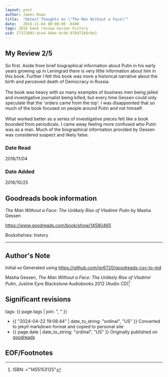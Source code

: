 ```yaml
---
layout: post
author: James Rowe
title:  "Detect Thoughts on \"The Man Without a Face\""
date:   2016-11-04 00:00:00 -0400
tags: 2016 book review Gessen history
uid: 27372883-dca4-4dee-bc9d-876971b8c9e1
---
```


<!-- highly dependent on how you personally use jekyll templates, and how you want this to show up -->
<!-- escape any jekyll keys with double brackets -->

## My Review 2/5

So first. Aside from brief biographical information about Putin in his early years growing up in Leningrad there is very little information about him in this book. Further I felt this book was more a historical narrative about the birth and perceived death of Democracy in Russia.<br/><br/>The book was heavy with so many examples of business men being jailed and investigative journalist being killed, but every time Gessen could only speculate that the 'orders came from the top'. I was disappointed that so much of the book focused on people around Putin and not himself.<br/><br/>What worked better as a series of investigative pieces felt like a book bounded from periodicals. I came away feeling more confused who Putin was as a man. Much of the biographical information provided by Gessen was considered suspect and likely false.

### Date Read
2016/11/04

### Date Added
2016/10/25

## Goodreads book information

*The Man Without a Face: The Unlikely Rise of Vladimir Putin* by Masha Gessen

https://www.goodreads.com/book/show/14580465

Bookshelves: history

---

## Author's Note

Initial `md` Generated using https://github.com/jsr6720/goodreads-csv-to-md

Masha Gessen, *The Man Without a Face: The Unlikely Rise of Vladimir Putin*, Justine Eyre Blackstone Audiobooks 2012 (Audio CD)[^1]

## Significant revisions

tags: {{ page.tags | join: ", " }} <!-- todo move this somewhere -->

- {{ "2024-04-22 19:08:44" | date_to_string: "ordinal", "US" }} Converted to jekyll markdown format and copied to personal site
- {{ page.date | date_to_string: "ordinal", "US" }} Originally published on [goodreads](https://www.goodreads.com)

## EOF/Footnotes

[^1]: ISBN: ="1455153125"